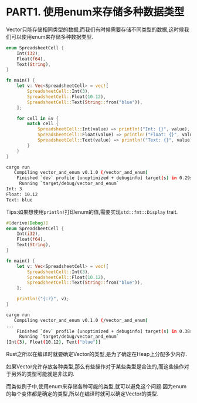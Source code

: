 # PART1. 使用enum来存储多种数据类型

Vector只能存储相同类型的数据,而我们有时候需要存储不同类型的数据,这时候我们可以使用enum来存储多种数据类型.

```rust
enum SpreadsheetCell {
    Int(i32),
    Float(f64),
    Text(String),
}

fn main() {
    let v: Vec<SpreadsheetCell> = vec![
        SpreadsheetCell::Int(3),
        SpreadsheetCell::Float(10.12),
        SpreadsheetCell::Text(String::from("blue")),
    ];

    for cell in &v {
        match cell {
            SpreadsheetCell::Int(value) => println!("Int: {}", value),
            SpreadsheetCell::Float(value) => println!("Float: {}", value),
            SpreadsheetCell::Text(value) => println!("Text: {}", value),
        }
    }
}
```

```bash
cargo run
   Compiling vector_and_enum v0.1.0 (/vector_and_enum)
    Finished `dev` profile [unoptimized + debuginfo] target(s) in 0.29s
     Running `target/debug/vector_and_enum`
Int: 3
Float: 10.12
Text: blue
```

Tips:如果想使用`println!`打印enum的值,需要实现`std::fmt::Display` trait.

```rust
#[derive(Debug)]
enum SpreadsheetCell {
    Int(i32),
    Float(f64),
    Text(String),
}

fn main() {
    let v: Vec<SpreadsheetCell> = vec![
        SpreadsheetCell::Int(3),
        SpreadsheetCell::Float(10.12),
        SpreadsheetCell::Text(String::from("blue")),
    ];

    println!("{:?}", v);
}
```

```bash
cargo run
   Compiling vector_and_enum v0.1.0 (/vector_and_enum)
...
    Finished `dev` profile [unoptimized + debuginfo] target(s) in 0.38s
     Running `target/debug/vector_and_enum`
[Int(3), Float(10.12), Text("blue")]
```

Rust之所以在编译时就要确定Vector的类型,是为了确定在Heap上分配多少内存.

如果Vector允许存放各种类型,那么有些操作对于某些类型是合法的,而这些操作对于另外的类型可能就是非法的.

而类似例子中,使用enum来存储各种可能的类型,就可以避免这个问题.因为enum的每个变体都是确定的类型,所以在编译时就可以确定Vector的类型.
